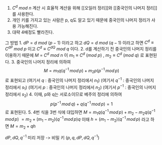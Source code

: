 1. $C^d$ $mod$ $n$ 계산 시 효율적 계산을 위해 [[오일러 정리]]와 [[중국인의 나머지 정리]]를 사용한다.
2. 개인 키를 가지고 있는 사람은 p, q도 알고 있기 때문에 중국인의 나머지 정리가 사용 가능해진다.
3. 대략 4배정도 빨라진다.


그 방법
1. 
   $dP = d$ $mod$ $(p-1)$ 이라고 하고
   $dQ = d$ $mod$ $(q - 1)$ 이라고 하면
   $C^d \equiv C^{dP}$ $mod$ $p$ 이고
   $C^d \equiv C^{dQ}$ $mod$ $q$ 이다.
2. d를 계산하기 전 중국인의 나머지 정리를 이용하기 때문에 
   $M$ = $C^d$ $mod$ $n$ 이
   $m_1\equiv C^d$ ($mod$ $p$) , $m_2\equiv C^d$ ($mod$ $q$) 로 표현된다.
3.  중국인의 나머지 정리에 의하여$$M = m_1q(q^{-1}\,mod\,p) + m_2p(p^{-1}\,mod\,p)$$로 표현되고
   (여기서 $q$ : 중국인의 나머지 정리에서 $n_1$)
   (여기서 $q^{-1}$ : 중국인의 나머지 정리에서 $s_1$)
   (여기서 $p$ : 중국인의 나머지 정리에서 $n_2$)
   (여기서 $p^{-1}$ : 중국인의 나머지 정리에서 $s_2$)
4. 이때, p와 q는 서로소이므로 베주의 정리에 의하여
   $$p(p^{-1}\,mod\,q) + q(q^{-1}\,mod\,p) = 1$$
   로 표현된다.
5. 4번 식을 3번 식에 대입하면
   $M = m_1q(q^{-1}\,mod\,p) + m_2 - m_2q(q^{-1}\,mod\,p)$
   $=m_2 + (m_1-m_2)(q^{-1}\,mod\,p)q$
   이때 $h = (m_1-m_2)(q^{-1}\,mod\,p)$ 라고 하면
   $M = m_2 + qh$

$dP, dQ, q^{-1}$ 미리 저장
-> 비밀 키 ($p, q, dP, dQ, q^{-1}$)